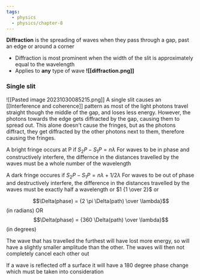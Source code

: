 ```yaml
---
tags:
  - physics
  - physics/chapter-8
---
```


**Diffraction** is the spreading of waves when they pass through a gap, past an edge or around a corner

- Diffraction is most prominent when the width of the slit is approximately equal to the wavelength
- Applies to **any** type of wave
**![[diffraction.png]]**
### Single slit
![[Pasted image 20231030085215.png]]
A single slit causes an [[Interference and coherence]] pattern as most of the light photons travel straight though the middle of the gap, and loses less energy. However, the photons towards the edge gets diffracted by the gap, causing them to spread out. This alone doesn't cause the fringes, but as the photons diffract, they get diffracted by the other photons next to them, therefore causing the fringes.

A bright fringe occurs at P if  $S_2 P - S_1 P = n \lambda$
For waves to be in phase and constructively interfere, the differnce in the distances travelled by the waves must be a whole number of the wavelength

A dark fringe occures if $S_2P - S_1 P = n \lambda + 1/2 \lambda$
For waves to be out of phase and destructively interfere, the difference in the distances travelled by the waves must be exactly half a wavelength or $1 {1 \over 2}$ or

$$\Delta(phase) = {2 \pi \Delta(path) \over \lambda}$$
(in radians)
OR
$$\Delta(phase) = {360 \Delta(path) \over \lambda}$$
(in degrees)

The wave that has travelled the furthest will have lost more energy, so will have a slightly smaller amplitude than the other. The waves will then not completely cancel each other out

If a wave is reflected off a surface it will have a 180 degree phase change which must be taken into consideration

